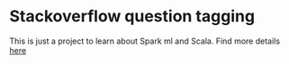 # Stackoverflow question tagging

This is just a project to learn about Spark ml and Scala. 
Find more details [here](https://jmlizano.github.io/apache/spark/2018/11/20/multilabel-classificator-spark.html)